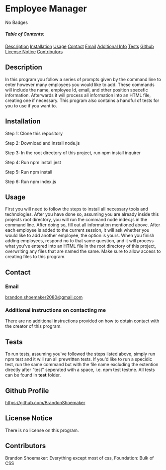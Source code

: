 
# Employee Manager
No Badges

##### Table of Contents:
[Description](#description)
[Installation](#install)
[Usage](#usage)
[Contact](#contact)
[Email](#email)
[Additional Info](#addContact)
[Tests](#tests)
[Github](#github)
[License Notice](#license)
[Contributors](#contributors)

## Description

In this program you follow a series of prompts given by the command line to enter however many employees you would like to add. These commands will include the name, employee Id, email, and other position specefic information. Afterwards it will process all information into an HTML file, creating one if necessary. This program also contains a handful of tests for you to use if you want to.

## Installation


Step 1: Clone this repository

Step 2: Download and install node.js

Step 3: In the root directory of this project, run npm install inquirer

Step 4: Run npm install jest

Step 5: Run npm install

Step 6: Run npm index.js



## Usage 

First you will need to follow the steps to install all necessary tools and technologies. After you have done so, assuming you are already inside this projects root directory, you will run the command node index.js in the command line. After doing so, fill out all information mentioned above. After each employee is added to the current session, it will ask whether you would like to add another employee, the option is yours. When you finish adding employees, respond no to that same question, and it will process what you've entered into an HTML file in the root directory of this project, overwriting any files that are named the same. Make sure to allow access to creating files to this program.

## Contact

### Email
brandon.shoemaker2080@gmail.com

### Additional instructions on contacting me

  
  There are no additional instructions provided on how to obtain contact with the creator of this program.
  


## Tests

To run tests, assuming you've followed the steps listed above, simply run npm test and it will run all prewritten tests. If you'd like to run a specidic test, run the same command but with the file name excluding the extention directly after "test" seperated with a space, i.e. npm test testme. All tests can be found in __test__ folder.


## Github Profile

https://github.com/BrandonShoemaker


## License Notice

There is no license on this program.
    

## Contributors

Brandon Shoemaker: Everything except most of css, Foundation: Bulk of CSS


